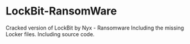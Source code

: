 # LockBit-RansomWare
Cracked version of LockBit by Nyx - Ransomware Including the missing Locker files. Including source code.
